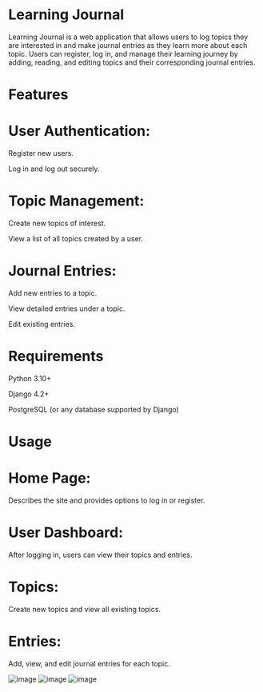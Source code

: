 # Learning Journal

Learning Journal is a web application that allows users to log topics they are interested in and make journal entries as they learn more about each topic. Users can register, log in, and manage their learning journey by adding, reading, and editing topics and their corresponding journal entries.

# Features

# User Authentication:

  Register new users.
  
  Log in and log out securely.
  
# Topic Management:

  Create new topics of interest.
  
  View a list of all topics created by a user.
  
# Journal Entries:

  Add new entries to a topic.
  
  View detailed entries under a topic.
  
  Edit existing entries.
  
# Requirements

  Python 3.10+
  
  Django 4.2+
  
  PostgreSQL (or any database supported by Django)
  
# Usage

# Home Page:

Describes the site and provides options to log in or register.

# User Dashboard:

After logging in, users can view their topics and entries.

# Topics:

Create new topics and view all existing topics.

# Entries:

Add, view, and edit journal entries for each topic.

![image](https://github.com/user-attachments/assets/a0211af2-92d6-45d6-aa01-d8586ead7b14)
![image](https://github.com/user-attachments/assets/245d73fb-4bc2-4146-b83f-c33706b44e6d)
![image](https://github.com/user-attachments/assets/121e3f19-6e3b-4682-a700-82d6d43928e3)


